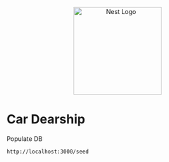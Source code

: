 <p align="center">
<a href="http://nestjs.com/" target="blank">
<img src="https://nestjs.com/img/logo-small.svg" width="200" alt="Nest Logo" /></a>
</p>

# Car Dearship

Populate DB

```
http://localhost:3000/seed
```
